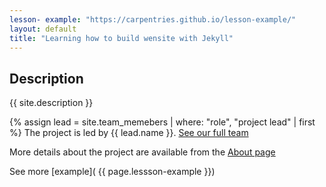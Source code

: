 ```yaml
---
lesson- example: "https://carpentries.github.io/lesson-example/" 
layout: default
title: "Learning how to build wensite with Jekyll"
---
```



## Description
{{ site.description }}

{% assign lead = site.team_memebers | where: "role", "project lead" | first %}
The project is led by {{ lead.name }}.
[See our full team](/about#team)

More details about the project are available from the [About page](about.md)

See more [example]( {{ page.lessson-example }})






